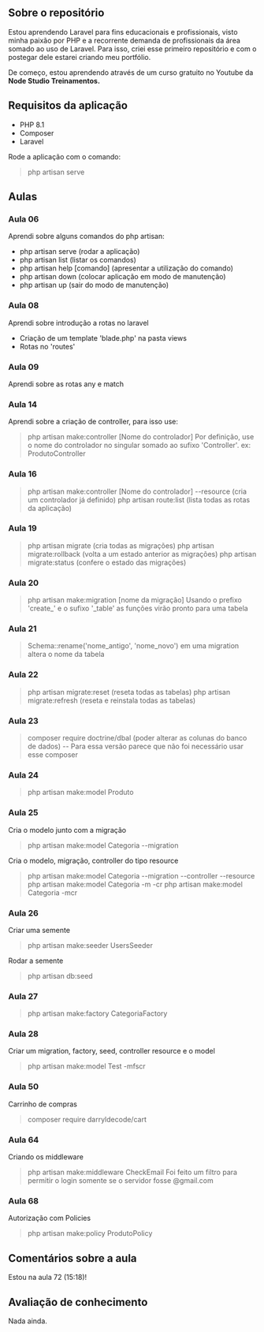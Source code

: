 ## Sobre o repositório

Estou aprendendo Laravel para fins educacionais e profissionais, visto minha paixão por PHP e a recorrente demanda de profissionais da área somado ao uso de Laravel. Para isso, criei esse primeiro repositório e com o postegar dele estarei criando meu portfólio.

De começo, estou aprendendo através de um curso gratuito no Youtube da **Node Studio Treinamentos.**

## Requisitos da aplicação

- PHP 8.1
- Composer
- Laravel

Rode a aplicação com o comando:
> php artisan serve

## Aulas

### Aula 06

Aprendi sobre alguns comandos do php artisan:
- php artisan serve (rodar a aplicação)
- php artisan list (listar os comandos)
- php artisan help [comando] (apresentar a utilização do comando)
- php artisan down (colocar aplicação em modo de manutenção)
- php artisan up (sair do modo de manutenção)

### Aula 08

Aprendi sobre introdução a rotas no laravel
- Criação de um template 'blade.php' na pasta views
- Rotas no 'routes'

### Aula 09

Aprendi sobre as rotas any e match

### Aula 14

Aprendi sobre a criação de controller, para isso use:

> php artisan make:controller [Nome do controlador]
Por definição, use o nome do controlador no singular somado ao sufixo 'Controller'.
ex: ProdutoController

### Aula 16

> php artisan make:controller [Nome do controlador] --resource (cria um controlador já definido)
> php artisan route:list (lista todas as rotas da aplicação)

### Aula 19

> php artisan migrate (cria todas as migrações)
> php artisan migrate:rollback (volta a um estado anterior as migrações)
> php artisan migrate:status (confere o estado das migrações)

### Aula 20

> php artisan make:migration [nome da migração]
Usando o prefixo 'create_' e o sufixo '_table' as funções virão pronto para uma tabela

### Aula 21

> Schema::rename('nome_antigo', 'nome_novo') em uma migration altera o nome da tabela

### Aula 22

> php artisan migrate:reset (reseta todas as tabelas)
> php artisan migrate:refresh (reseta e reinstala todas as tabelas)

### Aula 23

> composer require doctrine/dbal (poder alterar as colunas do banco de dados)
-- Para essa versão parece que não foi necessário usar esse composer

### Aula 24
> php artisan make:model Produto

### Aula 25

Cria o modelo junto com a migração
> php artisan make:model Categoria --migration

Cria o modelo, migração, controller do tipo resource
> php artisan make:model Categoria --migration --controller --resource
> php artisan make:model Categoria -m -cr
> php artisan make:model Categoria -mcr

### Aula 26

Criar uma semente
> php artisan make:seeder UsersSeeder

Rodar a semente
> php artisan db:seed

### Aula 27

> php artisan make:factory CategoriaFactory

### Aula 28

Criar um migration, factory, seed, controller resource e o model
> php artisan make:model Test -mfscr

### Aula 50

Carrinho de compras
> composer require darryldecode/cart

### Aula 64

Criando os middleware
> php artisan make:middleware CheckEmail
Foi feito um filtro para permitir o login somente se o servidor fosse @gmail.com

### Aula 68
Autorização com Policies
> php artisan make:policy ProdutoPolicy

## Comentários sobre a aula

Estou na aula 72 (15:18)!

## Avaliação de conhecimento

Nada ainda.
